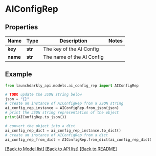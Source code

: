 # AIConfigRep


## Properties

Name | Type | Description | Notes
------------ | ------------- | ------------- | -------------
**key** | **str** | The key of the AI Config | 
**name** | **str** | The name of the AI Config | 

## Example

```python
from launchdarkly_api.models.ai_config_rep import AIConfigRep

# TODO update the JSON string below
json = "{}"
# create an instance of AIConfigRep from a JSON string
ai_config_rep_instance = AIConfigRep.from_json(json)
# print the JSON string representation of the object
print(AIConfigRep.to_json())

# convert the object into a dict
ai_config_rep_dict = ai_config_rep_instance.to_dict()
# create an instance of AIConfigRep from a dict
ai_config_rep_from_dict = AIConfigRep.from_dict(ai_config_rep_dict)
```
[[Back to Model list]](../README.md#documentation-for-models) [[Back to API list]](../README.md#documentation-for-api-endpoints) [[Back to README]](../README.md)


